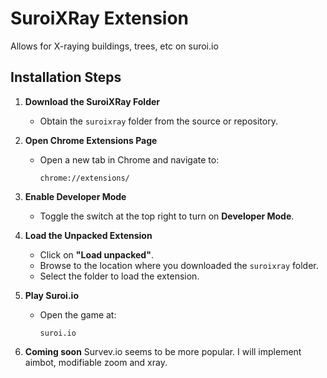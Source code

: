 # SuroiXRay Extension

Allows for X-raying buildings, trees, etc on suroi.io

## Installation Steps

1. **Download the SuroiXRay Folder**  
   - Obtain the `suroixray` folder from the source or repository.

2. **Open Chrome Extensions Page**  
   - Open a new tab in Chrome and navigate to:  
     ```
     chrome://extensions/
     ```

3. **Enable Developer Mode**  
   - Toggle the switch at the top right to turn on **Developer Mode**.

4. **Load the Unpacked Extension**  
   - Click on **"Load unpacked"**.  
   - Browse to the location where you downloaded the `suroixray` folder.  
   - Select the folder to load the extension.

5. **Play Suroi.io**  
   - Open the game at:  
     ```
     suroi.io
     ```
6. **Coming soon**
   Survev.io seems to be more popular. I will implement aimbot, modifiable zoom and xray.
